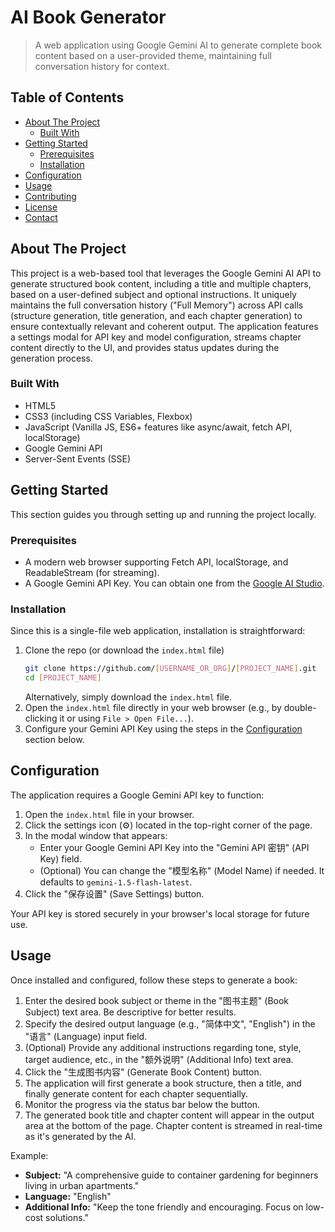# AI Book Generator 

> A web application using Google Gemini AI to generate complete book content based on a user-provided theme, maintaining full conversation history for context.

## Table of Contents

- [About The Project](#about-the-project)
  - [Built With](#built-with)
- [Getting Started](#getting-started)
  - [Prerequisites](#prerequisites)
  - [Installation](#installation)
- [Configuration](#configuration)
- [Usage](#usage)
- [Contributing](#contributing)
- [License](#license)
- [Contact](#contact)

## About The Project

This project is a web-based tool that leverages the Google Gemini AI API to generate structured book content, including a title and multiple chapters, based on a user-defined subject and optional instructions. It uniquely maintains the full conversation history ("Full Memory") across API calls (structure generation, title generation, and each chapter generation) to ensure contextually relevant and coherent output. The application features a settings modal for API key and model configuration, streams chapter content directly to the UI, and provides status updates during the generation process.

### Built With

*   HTML5
*   CSS3 (including CSS Variables, Flexbox)
*   JavaScript (Vanilla JS, ES6+ features like async/await, fetch API, localStorage)
*   Google Gemini API
*   Server-Sent Events (SSE)

## Getting Started

This section guides you through setting up and running the project locally.

### Prerequisites

*   A modern web browser supporting Fetch API, localStorage, and ReadableStream (for streaming).
*   A Google Gemini API Key. You can obtain one from the [Google AI Studio](https://aistudio.google.com/).

### Installation

Since this is a single-file web application, installation is straightforward:

1.  Clone the repo (or download the `index.html` file)
    ```sh
    git clone https://github.com/[USERNAME_OR_ORG]/[PROJECT_NAME].git
    cd [PROJECT_NAME]
    ```
    Alternatively, simply download the `index.html` file.
2.  Open the `index.html` file directly in your web browser (e.g., by double-clicking it or using `File > Open File...`).
3.  Configure your Gemini API Key using the steps in the [Configuration](#configuration) section below.

## Configuration

The application requires a Google Gemini API key to function:

1.  Open the `index.html` file in your browser.
2.  Click the settings icon (⚙️) located in the top-right corner of the page.
3.  In the modal window that appears:
    *   Enter your Google Gemini API Key into the "Gemini API 密钥" (API Key) field.
    *   (Optional) You can change the "模型名称" (Model Name) if needed. It defaults to `gemini-1.5-flash-latest`.
4.  Click the "保存设置" (Save Settings) button.

Your API key is stored securely in your browser's local storage for future use.

## Usage

Once installed and configured, follow these steps to generate a book:

1.  Enter the desired book subject or theme in the "图书主题" (Book Subject) text area. Be descriptive for better results.
2.  Specify the desired output language (e.g., "简体中文", "English") in the "语言" (Language) input field.
3.  (Optional) Provide any additional instructions regarding tone, style, target audience, etc., in the "额外说明" (Additional Info) text area.
4.  Click the "生成图书内容" (Generate Book Content) button.
5.  The application will first generate a book structure, then a title, and finally generate content for each chapter sequentially.
6.  Monitor the progress via the status bar below the button.
7.  The generated book title and chapter content will appear in the output area at the bottom of the page. Chapter content is streamed in real-time as it's generated by the AI.

Example:

*   **Subject:** "A comprehensive guide to container gardening for beginners living in urban apartments."
*   **Language:** "English"
*   **Additional Info:** "Keep the tone friendly and encouraging. Focus on low-cost solutions."
